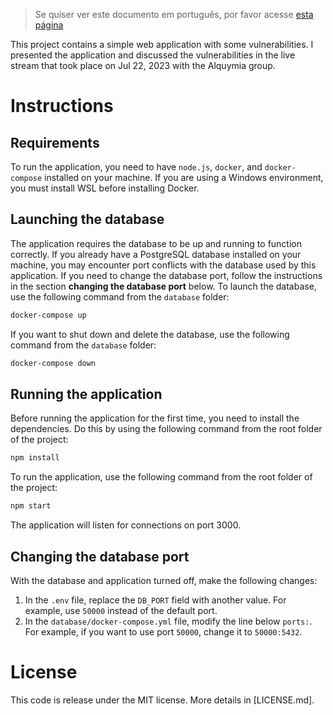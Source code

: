 > Se quiser ver este documento em português, por favor acesse [esta página](README-en.md)

This project contains a simple web application with some vulnerabilities. I presented the application and discussed the vulnerabilities in the live stream that took place on Jul 22, 2023 with the Alquymia group.

# Instructions

## Requirements

To run the application, you need to have `node.js`, `docker`, and `docker-compose` installed on your machine. If you are using a Windows environment, you must install WSL before installing Docker.

## Launching the database

The application requires the database to be up and running to function correctly. If you already have a PostgreSQL database installed on your machine, you may encounter port conflicts with the database used by this application. If you need to change the database port, follow the instructions in the section **changing the database port** below. To launch the database, use the following command from the `database` folder:

```bash
docker-compose up
```

If you want to shut down and delete the database, use the following command from the `database` folder:

```bash
docker-compose down
```

## Running the application

Before running the application for the first time, you need to install the dependencies. Do this by using the following command from the root folder of the project:

```bash
npm install
```

To run the application, use the following command from the root folder of the project:

```bash
npm start
```

The application will listen for connections on port 3000.

## Changing the database port

With the database and application turned off, make the following changes:

1. In the `.env` file, replace the `DB_PORT` field with another value. For example, use `50000` instead of the default port.
2. In the `database/docker-compose.yml` file, modify the line below `ports:`. For example, if you want to use port `50000`, change it to `50000:5432`.

# License

This code is release under the MIT license. More details in [LICENSE.md].
